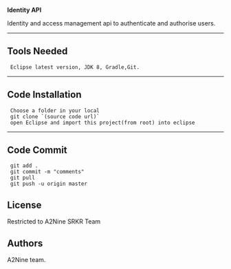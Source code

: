**Identity API**

Identity and access management api to authenticate and authorise users.

---

## Tools Needed

```
 Eclipse latest version, JDK 8, Gradle,Git.
```
---

## Code Installation
```
 Choose a folder in your local
 git clone `(source code url)` 
 open Eclipse and import this project(from root) into eclipse
```
---

## Code Commit

```
 git add .
 git commit -m "comments"
 git pull
 git push -u origin master
```
## License

Restricted to A2Nine SRKR Team

## Authors

 A2Nine team.
